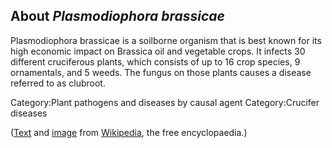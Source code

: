 About *Plasmodiophora brassicae* 
--------------------------------

Plasmodiophora brassicae is a soilborne organism that is best known for its high economic impact on Brassica oil and vegetable crops. It infects 30 different cruciferous plants, which consists of up to 16 crop species, 9 ornamentals, and 5 weeds. The fungus on those plants causes a disease referred to as clubroot.

Category:Plant pathogens and diseases by causal agent Category:Crucifer
diseases

([Text](http://en.wikipedia.org/wiki/Plasmodiophora_brassicae) and [image](https://en.wikipedia.org/wiki/Plasmodiophora_brassicae#/media/File:Plasmodiophora_brassicae_on_cauliflower,_Knolvoet_bij_bloemkool_(6).jpg) from 
[Wikipedia](http://en.wikipedia.org/), the free encyclopaedia.)